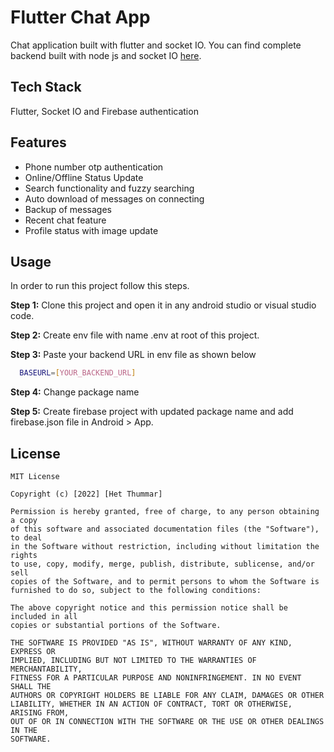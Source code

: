 
# Flutter Chat App

Chat application built with flutter and socket IO. You can find complete backend built with node js and socket IO [here](https://github.com/hetthummar/Chat-App-Backend).



## Tech Stack

Flutter, Socket IO and Firebase authentication



## Features

- Phone number otp authentication
- Online/Offline Status Update
- Search functionality and fuzzy searching
- Auto download of messages on connecting
- Backup of messages
- Recent chat feature
- Profile status with image update
## Usage

In order to run this project follow this steps.

**Step 1:** Clone this project and open it in any android studio or visual studio code.

**Step 2:** Create env file with name .env at root of this project.

**Step 3:** Paste your backend URL in env file as shown below

```bash
  BASEURL=[YOUR_BACKEND_URL]
```
**Step 4:** Change package name

**Step 5:** Create firebase project with updated package name and add firebase.json file in Android > App.
## License

```
MIT License

Copyright (c) [2022] [Het Thummar]

Permission is hereby granted, free of charge, to any person obtaining a copy
of this software and associated documentation files (the "Software"), to deal
in the Software without restriction, including without limitation the rights
to use, copy, modify, merge, publish, distribute, sublicense, and/or sell
copies of the Software, and to permit persons to whom the Software is
furnished to do so, subject to the following conditions:

The above copyright notice and this permission notice shall be included in all
copies or substantial portions of the Software.

THE SOFTWARE IS PROVIDED "AS IS", WITHOUT WARRANTY OF ANY KIND, EXPRESS OR
IMPLIED, INCLUDING BUT NOT LIMITED TO THE WARRANTIES OF MERCHANTABILITY,
FITNESS FOR A PARTICULAR PURPOSE AND NONINFRINGEMENT. IN NO EVENT SHALL THE
AUTHORS OR COPYRIGHT HOLDERS BE LIABLE FOR ANY CLAIM, DAMAGES OR OTHER
LIABILITY, WHETHER IN AN ACTION OF CONTRACT, TORT OR OTHERWISE, ARISING FROM,
OUT OF OR IN CONNECTION WITH THE SOFTWARE OR THE USE OR OTHER DEALINGS IN THE
SOFTWARE.